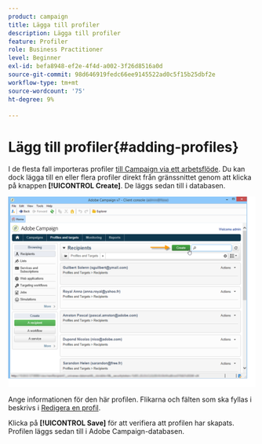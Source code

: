 ```yaml
---
product: campaign
title: Lägga till profiler
description: Lägga till profiler
feature: Profiler
role: Business Practitioner
level: Beginner
exl-id: befa8948-ef2e-4f4d-a002-3f26d8516a0d
source-git-commit: 98d646919fedc66ee9145522ad0c5f15b25dbf2e
workflow-type: tm+mt
source-wordcount: '75'
ht-degree: 9%

---
```


# Lägg till profiler{#adding-profiles}

I de flesta fall importeras profiler [till Campaign via ett arbetsflöde](../../platform/using/import-export-workflows.md). Du kan dock lägga till en eller flera profiler direkt från gränssnittet genom att klicka på knappen **[!UICONTROL Create]**. De läggs sedan till i databasen.

![](assets/s_ncs_user_profile_add.png)

Ange informationen för den här profilen. Flikarna och fälten som ska fyllas i beskrivs i [Redigera en profil](../../platform/using/editing-a-profile.md).

Klicka på **[!UICONTROL Save]** för att verifiera att profilen har skapats. Profilen läggs sedan till i Adobe Campaign-databasen.
